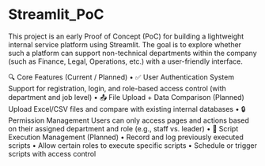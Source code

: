 # Streamlit_PoC

This project is an early Proof of Concept (PoC) for building a lightweight internal service platform using Streamlit. The goal is to explore whether such a platform can support non-technical departments within the company (such as Finance, Legal, Operations, etc.) with a user-friendly interface.

🔍 Core Features (Current / Planned)
	•	✅ User Authentication System
Support for registration, login, and role-based access control (with department and job level)
	•	📤 File Upload + Data Comparison (Planned)
Upload Excel/CSV files and compare with existing internal databases
	•	🔒 Permission Management
Users can only access pages and actions based on their assigned department and role (e.g., staff vs. leader)
	•	📜 Script Execution Management (Planned)
	•	Record and log previously executed scripts
	•	Allow certain roles to execute specific scripts
	•	Schedule or trigger scripts with access control
